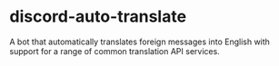 # discord-auto-translate
A bot that automatically translates foreign messages into English with support for a range of common translation API services.
